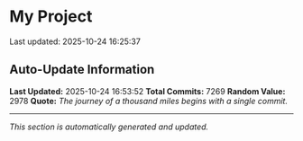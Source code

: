 # My Project


Last updated: 2025-10-24 16:25:37












































































































































































































































































































































































































































































































































































































































































































































































































































































































































































































































































































































































































































































































































































































































































































































































































































































































































































































































































































































































































































































































































































































































































































































































































































































































































































































































































































































































































































































































































































































































































































































































































































































































































































































































































































































































































































































































































































































































































































































































































































































































































































































































































































































































































































































































































































































































































































































































































































































































































































































































































































































































































































































































































































































































































































































































































































































































































































































































































































































































































































































































































































































































































































































































































































































































































































































































































































































































































































































































































































































































































































































































































































































































































































































































































































































































































































































































































































































































































































































































## Auto-Update Information

**Last Updated:** 2025-10-24 16:53:52
**Total Commits:** 7269
**Random Value:** 2978
**Quote:** _The journey of a thousand miles begins with a single commit._

---
_This section is automatically generated and updated._